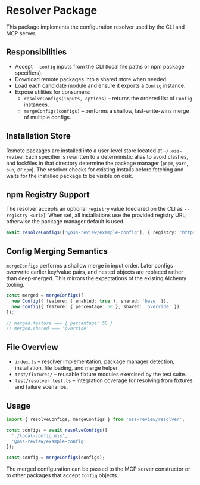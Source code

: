 # Resolver Package

This package implements the configuration resolver used by the CLI and MCP server.

## Responsibilities

- Accept `--config` inputs from the CLI (local file paths or npm package specifiers).
- Download remote packages into a shared store when needed.
- Load each candidate module and ensure it exports a `Config` instance.
- Expose utilities for consumers:
  - `resolveConfigs(inputs, options)` – returns the ordered list of `Config` instances.
  - `mergeConfigs(configs)` – performs a shallow, last-write-wins merge of multiple configs.

## Installation Store

Remote packages are installed into a user-level store located at `~/.oss-review`. Each specifier is rewritten to a deterministic alias to avoid clashes, and lockfiles in that directory determine the package manager (`pnpm`, `yarn`, `bun`, or `npm`). The resolver checks for existing installs before fetching and waits for the installed package to be visible on disk.

## npm Registry Support

The resolver accepts an optional `registry` value (declared on the CLI as `--registry <url>`). When set, all installations use the provided registry URL; otherwise the package manager default is used.

```ts
await resolveConfigs(['@oss-review/example-config'], { registry: 'https://registry.npmjs.org' });
```

## Config Merging Semantics

`mergeConfigs` performs a shallow merge in input order. Later configs overwrite earlier key/value pairs, and nested objects are replaced rather than deep-merged. This mirrors the expectations of the existing AIchemy tooling.

```ts
const merged = mergeConfigs([
  new Config({ feature: { enabled: true }, shared: 'base' }),
  new Config({ feature: { percentage: 50 }, shared: 'override' })
]);

// merged.feature === { percentage: 50 }
// merged.shared === 'override'
```

## File Overview

- `index.ts` – resolver implementation, package manager detection, installation, file loading, and merge helper.
- `test/fixtures/` – reusable fixture modules exercised by the test suite.
- `test/resolver.test.ts` – integration coverage for resolving from fixtures and failure scenarios.

## Usage

```ts
import { resolveConfigs, mergeConfigs } from 'oss-review/resolver';

const configs = await resolveConfigs([
  './local-config.mjs',
  '@oss-review/example-config'
]);

const config = mergeConfigs(configs);
```

The merged configuration can be passed to the MCP server constructor or to other packages that accept `Config` objects.


